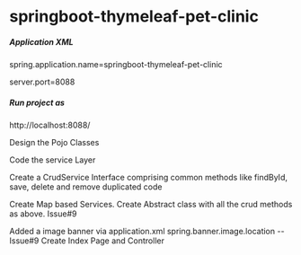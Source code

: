 # springboot-thymeleaf-pet-clinic

##### Application XML
spring.application.name=springboot-thymeleaf-pet-clinic

server.port=8088

##### Run project as 
http://localhost:8088/


Design the Pojo Classes

Code the service Layer

Create a CrudService Interface comprising common methods like findById, save, delete and remove duplicated code

Create Map based Services. Create Abstract class with all the crud methods as above. Issue#9

Added a image banner via application.xml spring.banner.image.location -- Issue#9
Create Index Page and Controller

